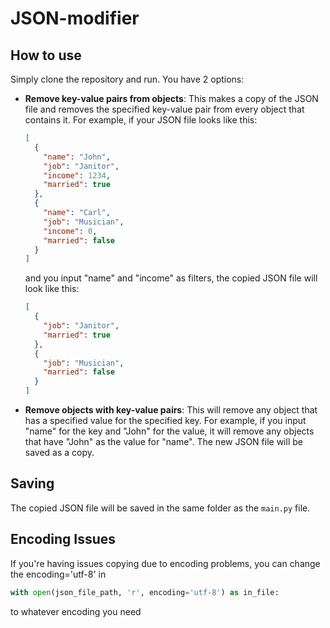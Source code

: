 # JSON-modifier

## How to use

Simply clone the repository and run. You have 2 options:

- **Remove key-value pairs from objects**: This makes a copy of the JSON file and removes the specified key-value pair from every object that contains it. For example, if your JSON file looks like this:

  ```json
  [
    {
      "name": "John",
      "job": "Janitor",
      "income": 1234,
      "married": true
    },
    {
      "name": "Carl",
      "job": "Musician",
      "income": 0,
      "married": false
    }
  ]
  ```

  and you input "name" and "income" as filters, the copied JSON file will look like this:

  ```json
  [
    {
      "job": "Janitor",
      "married": true
    },
    {
      "job": "Musician",
      "married": false
    }
  ]
  ```

- **Remove objects with key-value pairs**: This will remove any object that has a specified value for the specified key. For example, if you input "name" for the key and "John" for the value, it will remove any objects that have "John" as the value for "name". The new JSON file will be saved as a copy.

## Saving

The copied JSON file will be saved in the same folder as the `main.py` file.

## Encoding Issues

If you're having issues copying due to encoding problems, you can change the encoding='utf-8' in

```python
with open(json_file_path, 'r', encoding='utf-8') as in_file:
```

to whatever encoding you need
